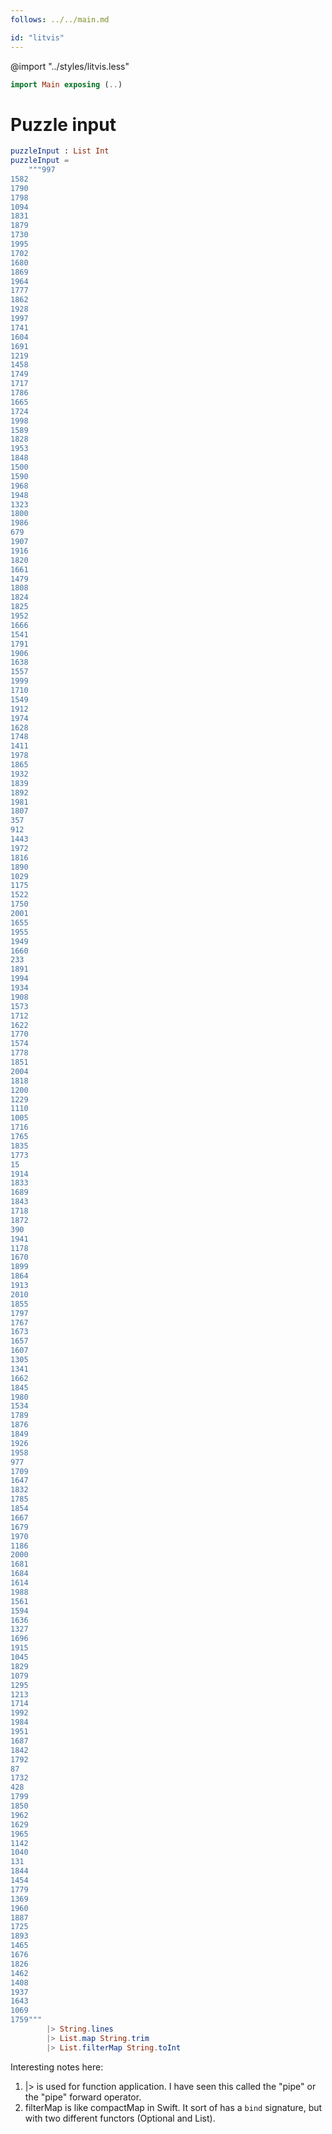 ```yaml
---
follows: ../../main.md

id: "litvis"
---
```


@import "../styles/litvis.less"

```elm {l=hidden}
import Main exposing (..)
```

# Puzzle input

```elm {l r}
puzzleInput : List Int
puzzleInput =
    """997
1582
1790
1798
1094
1831
1879
1730
1995
1702
1680
1869
1964
1777
1862
1928
1997
1741
1604
1691
1219
1458
1749
1717
1786
1665
1724
1998
1589
1828
1953
1848
1500
1590
1968
1948
1323
1800
1986
679
1907
1916
1820
1661
1479
1808
1824
1825
1952
1666
1541
1791
1906
1638
1557
1999
1710
1549
1912
1974
1628
1748
1411
1978
1865
1932
1839
1892
1981
1807
357
912
1443
1972
1816
1890
1029
1175
1522
1750
2001
1655
1955
1949
1660
233
1891
1994
1934
1908
1573
1712
1622
1770
1574
1778
1851
2004
1818
1200
1229
1110
1005
1716
1765
1835
1773
15
1914
1833
1689
1843
1718
1872
390
1941
1178
1670
1899
1864
1913
2010
1855
1797
1767
1673
1657
1607
1305
1341
1662
1845
1980
1534
1789
1876
1849
1926
1958
977
1709
1647
1832
1785
1854
1667
1679
1970
1186
2000
1681
1684
1614
1988
1561
1594
1636
1327
1696
1915
1045
1829
1079
1295
1213
1714
1992
1984
1951
1687
1842
1792
87
1732
428
1799
1850
1962
1629
1965
1142
1040
131
1844
1454
1779
1369
1960
1887
1725
1893
1465
1676
1826
1462
1408
1937
1643
1069
1759"""
        |> String.lines
        |> List.map String.trim
        |> List.filterMap String.toInt
```

Interesting notes here:

1. |> is used for function application. I have seen this called the "pipe" or the "pipe" forward operator.
2. filterMap is like compactMap in Swift. It sort of has a `bind` signature, but with two different functors (Optional and List).
